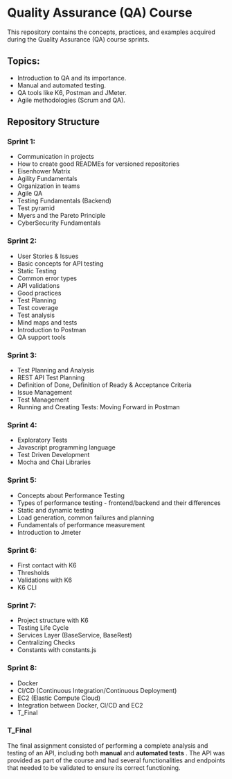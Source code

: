 # Quality Assurance (QA) Course

This repository contains the concepts, practices, and examples acquired during the Quality Assurance (QA) course sprints.

## Topics:

- Introduction to QA and its importance.
- Manual and automated testing.
- QA tools like K6, Postman and JMeter.
- Agile methodologies (Scrum and QA).

## Repository Structure

### Sprint 1:

- Communication in projects
- How to create good READMEs for versioned repositories
- Eisenhower Matrix
- Agility Fundamentals
- Organization in teams
- Agile QA
- Testing Fundamentals (Backend)
- Test pyramid
- Myers and the Pareto Principle
- CyberSecurity Fundamentals

### Sprint 2:

- User Stories &amp; Issues
- Basic concepts for API testing
- Static Testing
- Common error types
- API validations
- Good practices
- Test Planning
- Test coverage
- Test analysis
- Mind maps and tests
- Introduction to Postman
- QA support tools

### Sprint 3:

- Test Planning and Analysis
- REST API Test Planning
- Definition of Done, Definition of Ready &amp; Acceptance Criteria
- Issue Management
- Test Management
- Running and Creating Tests: Moving Forward in Postman

### Sprint 4:

- Exploratory Tests
- Javascript programming language
- Test Driven Development
- Mocha and Chai Libraries

### Sprint 5:

- Concepts about Performance Testing
- Types of performance testing - frontend/backend and their differences
- Static and dynamic testing
- Load generation, common failures and planning
- Fundamentals of performance measurement
- Introduction to Jmeter

### Sprint 6:

- First contact with K6
- Thresholds
- Validations with K6
- K6 CLI

### Sprint 7:

- Project structure with K6
- Testing Life Cycle
- Services Layer (BaseService, BaseRest)
- Centralizing Checks
- Constants with constants.js

### Sprint 8:

- Docker
- CI/CD (Continuous Integration/Continuous Deployment)
- EC2 (Elastic Compute Cloud)
- Integration between Docker, CI/CD and EC2
- T_Final

### T_Final

The final assignment consisted of performing a complete analysis and testing of an API, including both **manual** and **automated tests** . The API was provided as part of the course and had several functionalities and endpoints that needed to be validated to ensure its correct functioning.